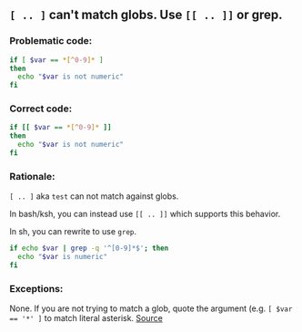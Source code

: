 ## `[ .. ]` can't match globs. Use `[[ .. ]]` or grep.

### Problematic code:

```sh
if [ $var == *[^0-9]* ]
then
  echo "$var is not numeric"
fi 
```

### Correct code:

```sh
if [[ $var == *[^0-9]* ]]
then
  echo "$var is not numeric"
fi 
```
### Rationale:

`[ .. ]` aka `test` can not match against globs. 

In bash/ksh, you can instead use `[[ .. ]]` which supports this behavior.

In sh, you can rewrite to use `grep`. 

```sh
if echo $var | grep -q '^[0-9]*$'; then
  echo "$var is numeric"
fi
```

### Exceptions:

None. If you are not trying to match a glob, quote the argument (e.g. `[ $var == '*' ]` to match literal asterisk. 
[Source](https://github.com/koalaman/shellcheck/wiki/SC2081)

